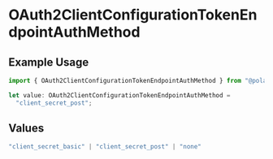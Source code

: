 # OAuth2ClientConfigurationTokenEndpointAuthMethod

## Example Usage

```typescript
import { OAuth2ClientConfigurationTokenEndpointAuthMethod } from "@polar-sh/sdk/models/components";

let value: OAuth2ClientConfigurationTokenEndpointAuthMethod =
  "client_secret_post";
```

## Values

```typescript
"client_secret_basic" | "client_secret_post" | "none"
```
